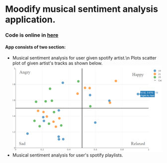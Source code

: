 # Moodify musical sentiment analysis application.
### Code is online in [here](https://moodify-musical-sentiment.herokuapp.com)
#### App consists of two section:
* Musical sentiment analysis for user given spotify artist.\n
Plots scatter plot of given artist's tracks as shown below.
  ![](screenshots/artist_tracks_plot.png)
* Musical sentiment analysis for user's spotify playlists. 
